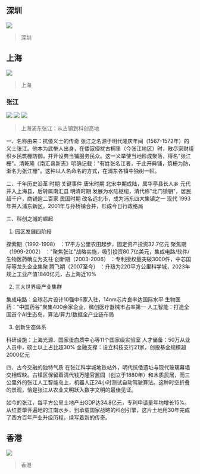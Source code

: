 
## 深圳

![](https://github.com/user-attachments/assets/c847395a-1bba-4ba9-8449-8b7899691858)
> 深圳

## 上海

![](https://github.com/user-attachments/assets/96e03d67-9cc2-4c59-9e37-5e98f980f991)
> 上海

### 张江

![](https://github.com/user-attachments/assets/b7e9dbcb-2e1f-46b8-8c29-e7cd2b30b75c)
![](https://github.com/user-attachments/assets/248278ce-0cd7-4da7-92b8-d47d4ddb610f)
![](https://github.com/user-attachments/assets/952409fc-e132-4c50-a50f-739fdabbab62)
> 上海浦东张江：从古镇到科创高地

一、名称由来：抗倭义士的传奇
张江之名源于明代隆庆年间（1567-1572年）的义士张江。他本为武举人出身，在倭寇侵扰古桐里（今张江地区）时，散尽家财组织乡民筑栅防御，并开设典当铺服务民众。这一义举使当地形成聚落，得名"张江栅"。清乾隆《南汇县新志》明确记载："有姓张名江者，于此开典铺，筑栅为防，渐名为张江栅"。这种以人名命名的方式，在浦东各镇中独树一帜。

二、千年历史沿革
时期	关键事件
唐宋时期	北宋中期成陆，属华亭县长人乡
元代	并入上海县，后转属南汇县
明清时期	发展为水陆枢纽，清代称"北门锁钥"，居民超千户，商铺逾二百家
民国时期	改名远北市，成为浦东四大集镇之一
现代	1993年并入浦东新区，2001年与孙桥镇合并，形成今日行政格局

三、科创之城的崛起

1. 园区发展四阶段

探索期（1992-1998） ：17平方公里农田起步，固定资产投资32.7亿元
聚焦期（1999-2002） ："聚焦张江"战略实施，吸引投资80.7亿美元，集成电路/软件/生物医药确立为支柱
创新期（2003-2006） ：专利授权量突破3000件，中芯国际等龙头企业集聚
腾飞期（2007至今） ：升级为220平方公里科学城，2023年规上工业产值1840亿元，占上海近10%

2. 三大世界级产业集群

集成电路：全球芯片设计10强中6家入驻，14nm芯片良率达国际水平
生物医药："中国药谷"聚集400余家企业，微创医疗器械市占率第一
人工智能：打造全国首个AI生态岛，算法/算力/数据全产业链布局

3. 创新生态体系

科研设施：上海光源、国家蛋白质中心等11个国家级实验室
人才储备：50万从业人员中，硕士以上占比超30%
金融支撑：设立科技支行21家，创投基金规模超2000亿元

四、古今交融的独特气质
在张江科学城地铁站外，明代抗倭遗址与现代玻璃幕墙交相辉映。古镇区保留着清代钱万隆官酱园（创立于1880年）和木质民居，而三公里外的张江人工智能岛上，机器人正24小时测试自动驾驶算法。这种时空折叠的景观，恰是张江从农业文明跃入数字文明的最佳见证。

如今的张江，每平方公里土地产出GDP达34.8亿元，专利申请量年均增长15%。从红菱荸荠遍地的江南水乡，到承载国家战略的科创引擎，这片土地用30年完成了西方百年产业升级历程，续写着新的传奇。

## 香港

![](https://github.com/user-attachments/assets/8b9896d5-7c09-4b9b-a83e-b3227922953c)
> 香港

